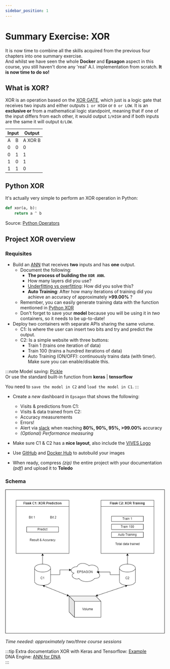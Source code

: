 ```yaml
---
sidebar_position: 1
---
```


# Summary Exercise: XOR

It is now time to combine all the skills acquired from the previous four chapters into one summary exercise. <br />
And whilst we have seen the whole **Docker** and **Epsagon** aspect in this course, you still haven't done any 'real' A.I. implementation from scratch.
**It is now time to do so!**

## What is XOR?

XOR is an operation based on the [XOR GATE](https://en.wikipedia.org/wiki/XOR_gate), which just is a logic gate that receives two inputs and either outputs `1 or HIGH` or `0 or LOW`.
It is an **exclusive or** from a mathematical logic standpoint, meaning that if one of the input differs from each other, it would output `1/HIGH` and if both inputs are the same it will output `0/LOW`.

<table class="GeneratedTable">
  <thead>
    <tr>
      <th colspan="2">Input</th>
      <th>Output</th>
    </tr>
  </thead>
  <tbody>
    <tr class="blue">
      <td>A</td>
      <td>B</td>
      <td>A XOR B</td>
    </tr>
    <tr>
      <td class="red">0</td>
      <td class="red">0</td>
      <td class="red">0</td>
    </tr>
    <tr>
      <td class="red">0</td>
      <td class="green">1</td>
      <td class="green">1</td>
    </tr>
    <tr>
      <td class="green">1</td>
      <td class="red">0</td>
      <td class="green">1</td>
    </tr>
    <tr>
      <td class="green">1</td>
      <td class="green">1</td>
      <td class="red">0</td>
    </tr>
  </tbody>
</table>

## Python XOR

It's actually very simple to perform an XOR operation in Python:

```py 
def xor(a, b):
    return a ^ b
```

Source: [Python Operators](https://docs.python.org/3/library/operator.html#mapping-operators-to-functions)


## Project XOR overview

### Requisites

- Build an [ANN](https://en.wikipedia.org/wiki/Artificial_neural_network) that receives **two** inputs and has **one** output.
  - Document the following:
    - **The process of building the `XOR ANN`.**
    - How many layers did you use?
    - [Underfitting vs overfitting](https://www.tensorflow.org/tutorials/keras/overfit_and_underfit): How did you solve this?
    - **Auto Training**: After how many iterations of training did you achieve an accuracy of approximately **>99.00%** ?
  - Remember, you can easily generate training data with the function mentioned in [Python XOR](./xor#python-xor)
  - Don't forget to save your **model** because you will be using it in *two* containers, so it needs to be up-to-date!
- Deploy two containers with separate APIs sharing the same volume.
  - C1: Is where the user can insert two bits and try and predict the output.
  - C2: Is a simple website with three buttons:
    - Train 1 (trains one iteration of data)
    - Train 100 (trains a hundred iterations of data)
    - Auto Training (ON/OFF): continuously trains data (with timer). Make sure you can enable/disable this.

:::note
Model saving: [Pickle](https://docs.python.org/3/library/pickle.html) <br />
Or use the standard built-in function from **keras** | **tensorflow**

You need to `save the model in C2` and `load the model in C1`.
:::

- Create a *new* dashboard in `Epsagon` that shows the following:
  - Visits & predictions from C1:
  - Visits & data trained from C2:
  - Accuracy measurements
  - Errors!
  - Alert via [slack](https://slack.com/) when reaching **80%, 90%, 95%, >99.00%** accuracy
  - *(Optional) Performance measuring*

- Make sure C1 & C2 has a **nice layout**, also include the [VIVES Logo](../../)
- Use [GitHub](https://github.com/) and [Docker Hub](https://hub.docker.com/) to autobuild your images
- When ready, compress *(zip)* the entire project with your documentation *(pdf)* and upload it to **Toledo**

### Schema

![XOR Exercise](/img/cloud-for-ai/XOR_Exercise.png "XOR Exercise")

*Time needed: approximately two/three course sessions*

:::tip Extra documentation
XOR with Keras and Tensorflow: [Example](https://blog.thoughtram.io/machine-learning/2016/11/02/understanding-XOR-with-keras-and-tensorlow.html) <br />
DNA Engine: [ANN for DNA](https://github.com/KarimGabsi/DNAEngine) <br />
:::